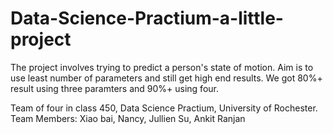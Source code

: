 # Data-Science-Practium-a-little-project

The project involves trying to predict a person's state of motion. Aim is to use least number of parameters and still get high end results. We got 80%+ result using three paramters and 90%+ using four. 

Team of four in class 450, Data Science Practium, University of Rochester.
Team Members: Xiao bai, Nancy, Jullien Su, Ankit Ranjan
